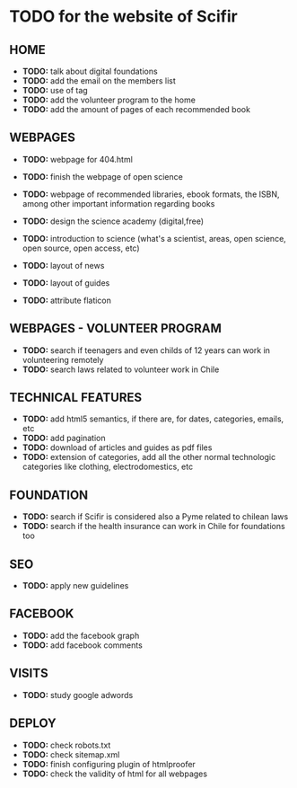 # TODO for the website of Scifir

## HOME

- **TODO:** talk about digital foundations
- **TODO:** add the email on the members list
- **TODO:** use of tag <address>
- **TODO:** add the volunteer program to the home
- **TODO:** add the amount of pages of each recommended book

## WEBPAGES

- **TODO:** webpage for 404.html
- **TODO:** finish the webpage of open science
- **TODO:** webpage of recommended libraries, ebook formats, the ISBN, among other important information regarding books
- **TODO:** design the science academy (digital,free)
- **TODO:** introduction to science (what's a scientist, areas, open science, open source, open access, etc)

- **TODO:** layout of news
- **TODO:** layout of guides
- **TODO:** attribute flaticon

## WEBPAGES - VOLUNTEER PROGRAM

- **TODO:** search if teenagers and even childs of 12 years can work in volunteering remotely
- **TODO:** search laws related to volunteer work in Chile

## TECHNICAL FEATURES

- **TODO:** add html5 semantics, if there are, for dates, categories, emails, etc
- **TODO:** add pagination
- **TODO:** download of articles and guides as pdf files
- **TODO:** extension of categories, add all the other normal technologic categories like clothing, electrodomestics, etc

## FOUNDATION

- **TODO:** search if Scifir is considered also a Pyme related to chilean laws
- **TODO:** search if the health insurance can work in Chile for foundations too

## SEO

- **TODO:** apply new guidelines

## FACEBOOK

- **TODO:** add the facebook graph
- **TODO:** add facebook comments

## VISITS

- **TODO:** study google adwords

## DEPLOY

- **TODO:** check robots.txt
- **TODO:** check sitemap.xml
- **TODO:** finish configuring plugin of htmlproofer
- **TODO:** check the validity of html for all webpages
